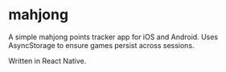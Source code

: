# mahjong

A simple mahjong points tracker app for iOS and Android. Uses AsyncStorage to ensure games persist across sessions.

Written in React Native.
